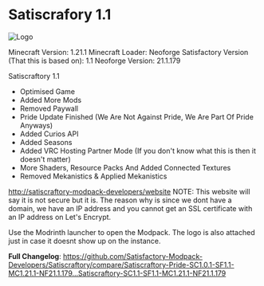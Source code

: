 # Satiscrafory 1.1

![Logo](https://raw.githubusercontent.com/Satisfactory-Modpack-Developers/Satiscraftory/2fcd8777ddabd0e70fc7425b3c325f54c2d36431/Assets/main.png)

Minecraft Version: 1.21.1
Minecraft Loader: Neoforge
Satisfactory Version (That this is based on): 1.1
Neoforge Version: 21.1.179

Satiscraftory 1.1

- Optimised Game
- Added More Mods
- Removed Paywall
- Pride Update Finished (We Are Not Against Pride, We Are Part Of Pride Anyways)
- Added Curios API
- Added Seasons
- Added VRC Hosting Partner Mode (If you don't know what this is then it doesn't matter)
- More Shaders, Resource Packs And Added Connected Textures
- Removed Mekanistics & Applied Mekanistics

[http://satiscraftory-modpack-developers/website](http://satiscraftory-modpack-developers/website)
NOTE: This website will say it is not secure but it is. The reason why is since we dont have a domain, we have an IP address and you cannot get an SSL certificate with an IP address on Let's Encrypt.

Use the Modrinth launcher to open the Modpack. The logo is also attached just in case it doesnt show up on the instance.

**Full Changelog**: https://github.com/Satisfactory-Modpack-Developers/Satiscraftory/compare/Satiscraftory-Pride-SC1.0.1-SF1.1-MC1.21.1-NF21.1.179...Satiscraftory-SC1.1-SF1.1-MC1.21.1-NF21.1.179
